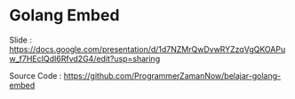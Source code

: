 # Golang Embed

Slide : https://docs.google.com/presentation/d/1d7NZMrQwDvwRYZzqVgQKOAPuw_f7HEcIQdI6Rfvd2G4/edit?usp=sharing

Source Code : https://github.com/ProgrammerZamanNow/belajar-golang-embed